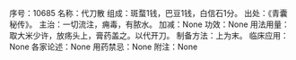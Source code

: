 序号：10685
名称：代刀散
组成：斑蝥1钱，巴豆1钱，白信石1分。
出处：《青囊秘传》。
主治：一切流注，痈毒，有脓水。
加减：None
功效：None
用法用量：取大米少许，放疡头上，膏药盖之。以代开刀。
制备方法：上为末。
临床应用：None
各家论述：None
用药禁忌：None
附注：None
